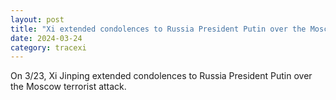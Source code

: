 ```yaml
---
layout: post
title: "Xi extended condolences to Russia President Putin over the Moscow terrorist attack"
date: 2024-03-24
category: tracexi
---
```


On 3/23, Xi Jinping extended condolences to Russia President Putin over the Moscow terrorist attack.